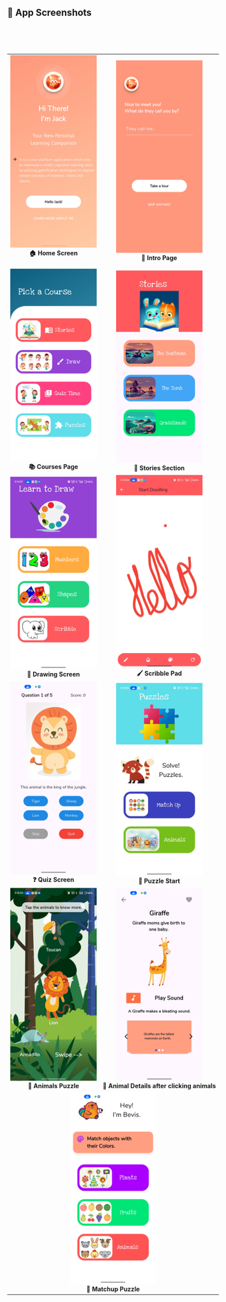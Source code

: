 ## 📸 App Screenshots

<table>
  <tr>
    <td align="center">
      <img src="SCREENSHOTS/1home_screen.jpg" width="200px"/><br>
      <b>🏠 Home Screen</b>
      <br>
      <br>
    </td>
    <td align="center">
      <img src="SCREENSHOTS/2intro_page.jpg" width="200px"/><br>
      <b>📘 Intro Page</b>
    </td>
    <br>
    <br>
    <br>
  </tr>
  
  <tr>
    <td align="center">
      <img src="SCREENSHOTS/3courses.jpg" width="200px"/><br>
      <b>📚 Courses Page</b>
    </td>
    <td align="center">
      <img src="SCREENSHOTS/4stories.jpg" width="200px"/><br>
      <b>📖 Stories Section</b>
    </td>
  </tr>
  <tr>
    <td align="center">
      <img src="SCREENSHOTS/5draw.jpg" width="200px"/><br>
      <b>🎨 Drawing Screen</b>
    </td>
    <td align="center">
      <img src="SCREENSHOTS/5scribble.jpg" width="200px"/><br>
      <b>🖌️ Scribble Pad</b>
    </td>
  </tr>
  <tr>
    <td align="center">
      <img src="SCREENSHOTS/6quiz.jpg" width="200px"/><br>
      <b>❓ Quiz Screen</b>
    </td>
    <td align="center">
      <img src="SCREENSHOTS/7puzzle.jpg" width="200px"/><br>
      <b>🧩 Puzzle Start</b>
    </td>
  </tr>
  <tr>
    <td align="center">
      <img src="SCREENSHOTS/7puzzle_animals.jpg" width="200px"/><br>
      <b>🦁 Animals Puzzle</b>
    </td>
    <td align="center">
      <img src="SCREENSHOTS/7puzzle_animal_details.jpg" width="200px"/><br>
      <b>🐾 Animal Details after clicking animals</b>
    </td>
  </tr>
  <tr>
    <td align="center" colspan="2">
      <img src="SCREENSHOTS/7puzzle_matchup.jpg" width="200px"/><br>
      <b>🔄 Matchup Puzzle</b>
    </td>
  </tr>
</table>
